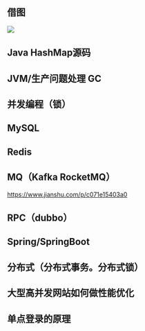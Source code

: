 
## 借图
![](https://tva1.sinaimg.cn/large/006y8mN6ly1g8vdvnnqz4j30u029349w.jpg)

## Java HashMap源码

## JVM/生产问题处理 GC

## 并发编程（锁）

## MySQL

## Redis

## MQ（Kafka RocketMQ）

https://www.jianshu.com/p/c071e15403a0

## RPC（dubbo）

## Spring/SpringBoot

## 分布式（分布式事务。分布式锁）

## 大型高并发网站如何做性能优化

## 单点登录的原理
